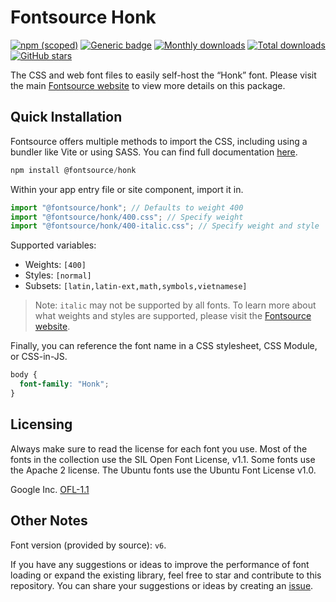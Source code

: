 # Fontsource Honk

[![npm (scoped)](https://img.shields.io/npm/v/@fontsource/honk?color=brightgreen)](https://www.npmjs.com/package/@fontsource/honk) [![Generic badge](https://img.shields.io/badge/fontsource-passing-brightgreen)](https://github.com/fontsource/fontsource) [![Monthly downloads](https://badgen.net/npm/dm/@fontsource/honk)](https://github.com/fontsource/fontsource) [![Total downloads](https://badgen.net/npm/dt/@fontsource/honk)](https://github.com/fontsource/fontsource) [![GitHub stars](https://img.shields.io/github/stars/fontsource/fontsource.svg?style=social&label=Star)](https://github.com/fontsource/fontsource/stargazers)

The CSS and web font files to easily self-host the “Honk” font. Please visit the main [Fontsource website](https://fontsource.org/fonts/honk) to view more details on this package.

## Quick Installation

Fontsource offers multiple methods to import the CSS, including using a bundler like Vite or using SASS. You can find full documentation [here](https://fontsource.org/docs/getting-started/introduction).

```javascript
npm install @fontsource/honk
```

Within your app entry file or site component, import it in.

```javascript
import "@fontsource/honk"; // Defaults to weight 400
import "@fontsource/honk/400.css"; // Specify weight
import "@fontsource/honk/400-italic.css"; // Specify weight and style
```

Supported variables:
- Weights: `[400]`
- Styles: `[normal]`
- Subsets: `[latin,latin-ext,math,symbols,vietnamese]`

> Note: `italic` may not be supported by all fonts. To learn more about what weights and styles are supported, please visit the [Fontsource website](https://fontsource.org/fonts/honk).

Finally, you can reference the font name in a CSS stylesheet, CSS Module, or CSS-in-JS.

```css
body {
  font-family: "Honk";
}
```

## Licensing
Always make sure to read the license for each font you use. Most of the fonts in the collection use the SIL Open Font License, v1.1. Some fonts use the Apache 2 license. The Ubuntu fonts use the Ubuntu Font License v1.0.

Google Inc.
[OFL-1.1](http://scripts.sil.org/OFL)

## Other Notes
Font version (provided by source): `v6`.

If you have any suggestions or ideas to improve the performance of font loading or expand the existing library, feel free to star and contribute to this repository. You can share your suggestions or ideas by creating an [issue](https://github.com/fontsource/fontsource/issues).